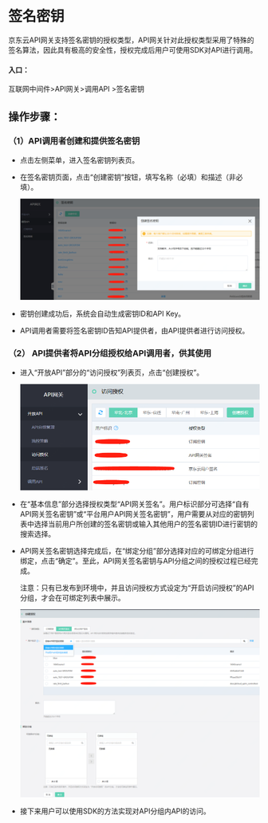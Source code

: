 # 签名密钥

京东云API网关支持签名密钥的授权类型，API网关针对此授权类型采用了特殊的签名算法，因此具有极高的安全性，授权完成后用户可使用SDK对API进行调用。

#### 入口：

互联网中间件>API网关>调用API >签名密钥


## 操作步骤：
### （1）API调用者创建和提供签名密钥 

- 点击左侧菜单，进入签名密钥列表页。
- 在签名密钥页面，点击“创建密钥”按钮，填写名称（必填）和描述（非必填）。

  ![访问授权](../../../../../image/Internet-Middleware/API-Gateway/Auth-sigkey-1.png)
  
- 密钥创建成功后，系统会自动生成密钥ID和API Key。
- API调用者需要将签名密钥ID告知API提供者，由API提供者进行访问授权。

### （2）	API提供者将API分组授权给API调用者，供其使用

- 进入“开放API”部分的“访问授权”列表页，点击“创建授权”。

  ![访问授权](../../../../../image/Internet-Middleware/API-Gateway/Auth-sigkey-2.png)
  
- 在“基本信息”部分选择授权类型“API网关签名”。用户标识部分可选择“自有API网关签名密钥”或“平台用户API网关签名密钥”，用户需要从对应的密钥列表中选择当前用户所创建的签名密钥或输入其他用户的签名密钥ID进行密钥的搜索选择。
- API网关签名密钥选择完成后，在“绑定分组”部分选择对应的可绑定分组进行绑定，点击“确定”。至此，API网关签名密钥与API分组之间的授权过程已经完成。

  注意：只有已发布到环境中，并且访问授权方式设定为“开启访问授权”的API分组，才会在可绑定列表中展示。

  ![访问授权](../../../../../image/Internet-Middleware/API-Gateway/Auth-sigkey-3.png)
  
- 接下来用户可以使用SDK的方法实现对API分组内API的访问。
